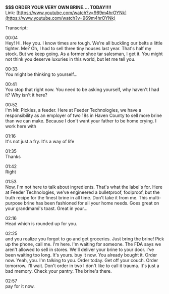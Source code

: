 **$$$ ORDER YOUR VERY OWN BRINE.... TODAY\!\!\!\!**  
Link: [https://www.youtube.com/watch?v=969m4hrOYNk](https://www.youtube.com/watch?v=969m4hrOYNk)

Transcript:

00:04  
Hey\!  Hi.  Hey you.  I know times are tough.  We're all buckling our belts a little tighter.  Me?  Oh, I  had to sell three tiny houses last year.  That's half my stock.  But we keep going.  As a former shoe tar salesman,  I get it.  You might not think you deserve luxuries in this world, but let me tell you.

00:33  
You might be thinking to yourself...

00:41  
You stop that right now.  You need to be asking yourself,  why haven't I had it?  Why isn't it here?

00:52  
I'm Mr. Pickles, a feeder. Here at Feeder Technologies, we have a responsibility as an employer of two 18s in Haven County to sell more brine than we can make. Because I don't want your father to be home crying. I work here with

01:16  
It's not just a fry. It's a way of life

01:35  
Thanks

01:42  
Right

01:53  
Now,  I'm not here to talk about ingredients. That's what the label's for.  Here at Feeder Technologies, we've engineered a bulletproof, foolproof, but the truth recipe for the finest brine in all time.  Don't take it from me. This multi-purpose brine has been fashioned for all your home needs.  Goes great on your grandmami's toast.  Great in your...

02:16  
Head which is rounded up for you.

02:25  
and you realize you forgot to go and get groceries. Just bring the brine\! Pick up the phone, call me. I'm here. I'm waiting for someone. The FDA says we aren't allowed to sell in stores. We'll deliver your brine to your door. I've been waiting too long. It's yours. buy it now. You already bought it. Order now. Yeah, you. I'm talking to you. Order today. Get off your couch. Order tomorrow. I'll wait. Don't order in two I don't like to call it trauma. It's just a bad memory. Check your pantry. The brine's there.

02:57  
pay for it now.

